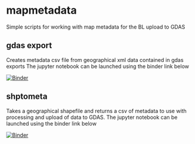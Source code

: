 # mapmetadata
Simple scripts for working with map metadata for the BL upload to GDAS

## gdas export
Creates metadata csv file from geographical xml data contained in gdas exports
The jupyter notebook can be launched using the binder link below

[![Binder](https://mybinder.org/badge_logo.svg)](https://mybinder.org/v2/gh/JoKent/mapmetadata/HEAD?urlpath=%2Fdoc%2Ftree%2Fmetadata.ipynb)

## shptometa
Takes a geographical shapefile and returns a csv of metadata to use with processing and upload of data to GDAS.
The jupyter notebook can be launched using the binder link below

[![Binder](https://mybinder.org/badge_logo.svg)](https://mybinder.org/v2/gh/JoKent/mapmetadata/HEAD?urlpath=%2Fdoc%2Ftree%2Fshptometa.ipynb)

